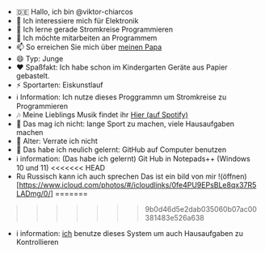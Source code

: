 - 🇩🇪 Hallo, ich bin @viktor-chiarcos
- 👀 Ich interessiere mich für Elektronik
- 🌱 Ich lerne gerade Stromkreise Programmieren
- 💞️ Ich möchte mitarbeiten an Programmem
- 📫 So erreichen Sie mich über [meinen Papa](https://github.com/chiarcos)
- 😄 Typ: Junge
- ❤️ Spaßfakt: Ich habe schon im Kindergarten Geräte aus Papier gebastelt.
- ⚡️ Sportarten: Eiskunstlauf
- ℹ️ Information: Ich nutze dieses Proggrammn um Stromkreise zu Programmieren
- 🎶 Meine Lieblings Musik findet ihr [Hier (auf Spotify) ](https://open.spotify.com/playlist/33a3P5kT2XK7V2NE11puD2?si=TZKCPxLFRGmnVrRYJPqH_g&pi=e-7_wwSH6USaOR)
- 🙁 Das mag ich nicht: lange Sport zu machen, viele Hausaufgaben machen
- 👴 Alter: Verrate ich nicht
- 🏫 Das habe ich neulich gelernt: GitHub auf Computer benutzen 
- ℹ️ information: (Das habe ich gelernt) Git Hub in Notepads++ (Windows 10 und 11)
<<<<<<< HEAD
- Ru Russisch kann ich auch sprechen
Das ist ein bild von mir !(öffnen)[https://www.icloud.com/photos/#/icloudlinks/0fe4PU9EPsBLe8qx37R5LADmg/0/]
=======
>>>>>>> 9b0d46d5e2dab035060b07ac00381483e526a638
- i information: [ich](https://github.com/viktor-chiarcos) benutze dieses System um auch Hausaufgaben zu Kontrollieren

<!---
viktor-chiarcos/viktor-chiarcos is a ✨ special ✨ repository because its `README.md` (this file) appears on your GitHub profile.
You can click the Preview link to take a look at your changes.
--->
